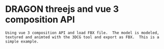 # DRAGON threejs and vue 3 composition API
`Using vue 3 composition API and load FBX file. 
The model is modeled, textured and animted with the 3DCG tool and export as FBX. 
This is a simple example.`
